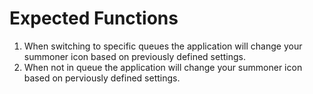 # Expected Functions

1. When switching to specific queues the application will change your summoner icon based on previously defined settings.
2. When not in queue the application will change your summoner icon based on perviously defined settings.